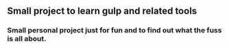## Small project to learn gulp and related tools

### Small personal project just for fun and to find out what the fuss is all about.